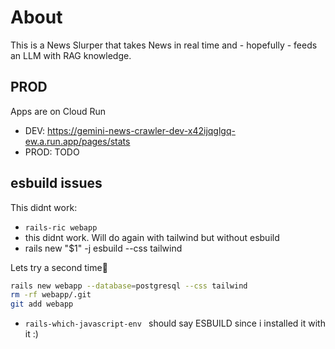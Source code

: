 
# About

This is a News Slurper that takes News in real time and - hopefully - feeds an LLM with RAG knowledge.


## PROD

Apps are on Cloud Run

* DEV: https://gemini-news-crawler-dev-x42ijqglgq-ew.a.run.app/pages/stats
* PROD: TODO


## esbuild issues

This didnt work:
* `rails-ric webapp`
* this didnt work. Will do again with tailwind but without esbuild
* rails new "$1" -j esbuild --css tailwind

Lets try a second time🧮

```bash
rails new webapp --database=postgresql --css tailwind
rm -rf webapp/.git
git add webapp
```

* `rails-which-javascript-env ` should say ESBUILD since i installed it with it :)
